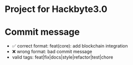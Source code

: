 # Project for Hackbyte3.0

# Commit message

- ✅ correct format: feat(core): add blockchain integration
- ❌ wrong format: bad commit message
- valid tags: feat|fix|docs|style|refactor|test|chore